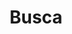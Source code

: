 ---
title: "Busca"
slug: "pesquisa"
layout: "search"
outputs:
    - html
    - json
menu:
    main:
        weight: -60
        params: 
            icon: search
---